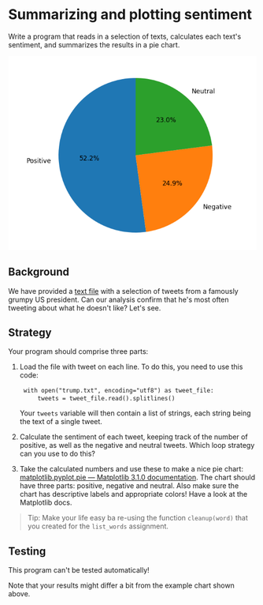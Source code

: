 # Summarizing and plotting sentiment

Write a program that reads in a selection of texts, calculates each text's sentiment, and summarizes the results in a pie chart.

![A not so beautiful chart](sentiment.png)

## Background

We have provided a [text file](trump.txt) with a selection of tweets from a famously grumpy US president. Can our analysis confirm that he's most often tweeting about what he doesn't like? Let's see.

## Strategy

Your program should comprise three parts:

1. Load the file with tweet on each line. To do this, you need to use this code:

        with open("trump.txt", encoding="utf8") as tweet_file:
            tweets = tweet_file.read().splitlines()

   Your `tweets` variable will then contain a list of strings, each string being the text of a single tweet.

2. Calculate the sentiment of each tweet, keeping track of the number of positive, as well as the negative and neutral tweets. Which loop strategy can you use to do this?

3. Take the calculated numbers and use these to make a nice pie chart: [matplotlib.pyplot.pie — Matplotlib 3.1.0 documentation](https://matplotlib.org/3.1.0/api/_as_gen/matplotlib.pyplot.pie.html#matplotlib.pyplot.pie). The chart should have three parts: positive, negative and neutral. Also make sure the chart has descriptive labels and appropriate colors! Have a look at the Matplotlib docs.

> Tip: Make your life easy ba re-using the function `cleanup(word)` that you created for the `list_words` assignment.

## Testing

This program can't be tested automatically!

Note that your results might differ a bit from the example chart shown above.
